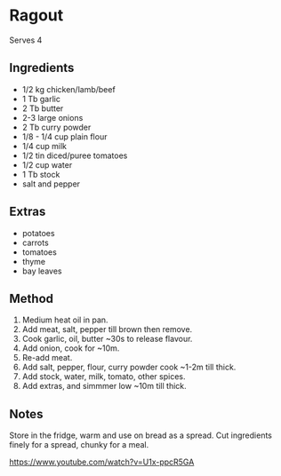# Ragout

Serves 4

## Ingredients

* 1/2 kg chicken/lamb/beef
* 1 Tb garlic
* 2 Tb butter
* 2-3 large onions
* 2 Tb curry powder
* 1/8 - 1/4 cup plain flour
* 1/4 cup milk
* 1/2 tin diced/puree tomatoes
* 1/2 cup water
* 1 Tb stock
* salt and pepper

## Extras

* potatoes
* carrots
* tomatoes
* thyme
* bay leaves

## Method

1. Medium heat oil in pan.
2. Add meat, salt, pepper till brown then remove.
3. Cook garlic, oil, butter ~30s to release flavour.
4. Add onion, cook for ~10m.
5. Re-add meat.
6. Add salt, pepper, flour, curry powder cook ~1-2m till thick.
7. Add stock, water, milk, tomato, other spices.
8. Add extras, and simmmer low ~10m till thick.

## Notes

Store in the fridge, warm and use on bread as a spread.
Cut ingredients finely for a spread, chunky for a meal.

https://www.youtube.com/watch?v=U1x-ppcR5GA